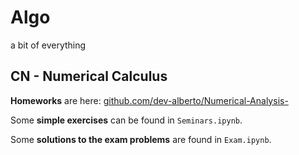 # Algo
a bit of everything
  
  
## CN - Numerical Calculus
  
**Homeworks** are here: [github.com/dev-alberto/Numerical-Analysis-](https://github.com/dev-alberto/Numerical-Analysis-)
  
Some **simple exercises** can be found in `Seminars.ipynb`.
  
Some **solutions to the exam problems** are found in `Exam.ipynb`.
